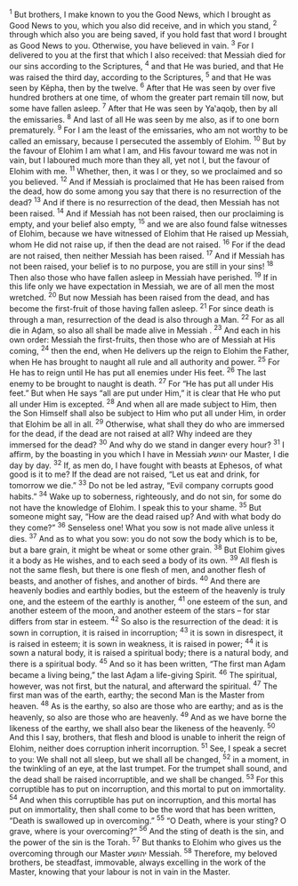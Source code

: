 <sup>1</sup> But brothers, I make known to you the Good News, which I brought as Good News to you, which you also did receive, and in which you stand,
<sup>2</sup> through which also you are being saved, if you hold fast that word I brought as Good News to you. Otherwise, you have believed in vain.
<sup>3</sup> For I delivered to you at the first that which I also received: that Messiah died for our sins according to the Scriptures,
<sup>4</sup> and that He was buried, and that He was raised the third day, according to the Scriptures,
<sup>5</sup> and that He was seen by Kĕpha, then by the twelve.
<sup>6</sup> After that He was seen by over five hundred brothers at one time, of whom the greater part remain till now, but some have fallen asleep.
<sup>7</sup> After that He was seen by Ya‛aqoḇ, then by all the emissaries.
<sup>8</sup> And last of all He was seen by me also, as if to one born prematurely.
<sup>9</sup> For I am the least of the emissaries, who am not worthy to be called an emissary, because I persecuted the assembly of Elohim.
<sup>10</sup> But by the favour of Elohim I am what I am, and His favour toward me was not in vain, but I laboured much more than they all, yet not I, but the favour of Elohim with me.
<sup>11</sup> Whether, then, it was I or they, so we proclaimed and so you believed.
<sup>12</sup> And if Messiah is proclaimed that He has been raised from the dead, how do some among you say that there is no resurrection of the dead?
<sup>13</sup> And if there is no resurrection of the dead, then Messiah has not been raised.
<sup>14</sup> And if Messiah has not been raised, then our proclaiming is empty, and your belief also empty,
<sup>15</sup> and we are also found false witnesses of Elohim, because we have witnessed of Elohim that He raised up Messiah, whom He did not raise up, if then the dead are not raised.
<sup>16</sup> For if the dead are not raised, then neither Messiah has been raised.
<sup>17</sup> And if Messiah has not been raised, your belief is to no purpose, you are still in your sins!
<sup>18</sup> Then also those who have fallen asleep in Messiah have perished.
<sup>19</sup> If in this life only we have expectation in Messiah, we are of all men the most wretched.
<sup>20</sup> But now Messiah has been raised from the dead, and has become the first-fruit of those having fallen asleep.
<sup>21</sup> For since death is through a man, resurrection of the dead is also through a Man.
<sup>22</sup> For as all die in Aḏam, so also all shall be made alive in Messiah .
<sup>23</sup> And each in his own order: Messiah the first-fruits, then those who are of Messiah at His coming,
<sup>24</sup> then the end, when He delivers up the reign to Elohim the Father, when He has brought to naught all rule and all authority and power.
<sup>25</sup> For He has to reign until He has put all enemies under His feet.
<sup>26</sup> The last enemy to be brought to naught is death.
<sup>27</sup> For “He has put all under His feet.” But when He says “all are put under Him,” it is clear that He who put all under Him is excepted.
<sup>28</sup> And when all are made subject to Him, then the Son Himself shall also be subject to Him who put all under Him, in order that Elohim be all in all.
<sup>29</sup> Otherwise, what shall they do who are immersed for the dead, if the dead are not raised at all? Why indeed are they immersed for the dead?
<sup>30</sup> And why do we stand in danger every hour?
<sup>31</sup> I affirm, by the boasting in you which I have in Messiah יהושע our Master, I die day by day.
<sup>32</sup> If, as men do, I have fought with beasts at Ephesos, of what good is it to me? If the dead are not raised, “Let us eat and drink, for tomorrow we die.”
<sup>33</sup> Do not be led astray, “Evil company corrupts good habits.”
<sup>34</sup> Wake up to soberness, righteously, and do not sin, for some do not have the knowledge of Elohim. I speak this to your shame.
<sup>35</sup> But someone might say, “How are the dead raised up? And with what body do they come?”
<sup>36</sup> Senseless one! What you sow is not made alive unless it dies.
<sup>37</sup> And as to what you sow: you do not sow the body which is to be, but a bare grain, it might be wheat or some other grain.
<sup>38</sup> But Elohim gives it a body as He wishes, and to each seed a body of its own.
<sup>39</sup> All flesh is not the same flesh, but there is one flesh of men, and another flesh of beasts, and another of fishes, and another of birds.
<sup>40</sup> And there are heavenly bodies and earthly bodies, but the esteem of the heavenly is truly one, and the esteem of the earthly is another,
<sup>41</sup> one esteem of the sun, and another esteem of the moon, and another esteem of the stars – for star differs from star in esteem.
<sup>42</sup> So also is the resurrection of the dead: it is sown in corruption, it is raised in incorruption;
<sup>43</sup> it is sown in disrespect, it is raised in esteem; it is sown in weakness, it is raised in power;
<sup>44</sup> it is sown a natural body, it is raised a spiritual body; there is a natural body, and there is a spiritual body.
<sup>45</sup> And so it has been written, “The first man Aḏam became a living being,” the last Aḏam a life-giving Spirit.
<sup>46</sup> The spiritual, however, was not first, but the natural, and afterward the spiritual.
<sup>47</sup> The first man was of the earth, earthy; the second Man is the Master from heaven.
<sup>48</sup> As is the earthy, so also are those who are earthy; and as is the heavenly, so also are those who are heavenly.
<sup>49</sup> And as we have borne the likeness of the earthy, we shall also bear the likeness of the heavenly.
<sup>50</sup> And this I say, brothers, that flesh and blood is unable to inherit the reign of Elohim, neither does corruption inherit incorruption.
<sup>51</sup> See, I speak a secret to you: We shall not all sleep, but we shall all be changed,
<sup>52</sup> in a moment, in the twinkling of an eye, at the last trumpet. For the trumpet shall sound, and the dead shall be raised incorruptible, and we shall be changed.
<sup>53</sup> For this corruptible has to put on incorruption, and this mortal to put on immortality.
<sup>54</sup> And when this corruptible has put on incorruption, and this mortal has put on immortality, then shall come to be the word that has been written, “Death is swallowed up in overcoming.”
<sup>55</sup> “O Death, where is your sting? O grave, where is your overcoming?”
<sup>56</sup> And the sting of death is the sin, and the power of the sin is the Torah.
<sup>57</sup> But thanks to Elohim who gives us the overcoming through our Master יהושע Messiah.
<sup>58</sup> Therefore, my beloved brothers, be steadfast, immovable, always excelling in the work of the Master, knowing that your labour is not in vain in the Master.
